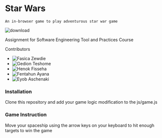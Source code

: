 # Star Wars

`An in-browser game to play adventurous star war game`

![download](https://user-images.githubusercontent.com/26666155/151783480-c36c45d6-1b7e-4936-b652-75b69ba613a9.jpg)

Assignment for Software Engineering Tool and Practices Course



Contributors

- ![Fasica Zewdie](https://github.com/fasica37)
- ![Gedion Teshome](https://github.com/gediont)
- ![Henok Fisseha](https://github.com/henokaa)
- ![Fentahun Ayana](https://github.com/)
- ![Eyob Aschenaki](https://github.com/eyobashenaki)

### Installation

Clone this repository and add your game logic modification to the js/game.js

### Game Instruction

Move your spaceship using the arrow keys on your keyboard to hit enough targets to win the game
